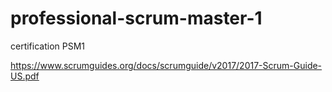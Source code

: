 # professional-scrum-master-1
certification PSM1

https://www.scrumguides.org/docs/scrumguide/v2017/2017-Scrum-Guide-US.pdf
